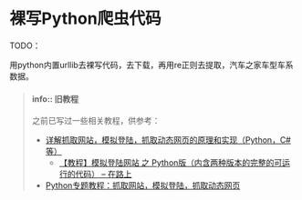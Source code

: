 # 裸写Python爬虫代码

TODO：

用python内置urllib去裸写代码，去下载，再用re正则去提取，汽车之家车型车系数据。

> #### info:: 旧教程
> 
> 之前已写过一些相关教程，供参考：
> 
> * [详解抓取网站，模拟登陆，抓取动态网页的原理和实现（Python，C#等）](https://www.crifan.com/files/doc/docbook/web_scrape_emulate_login/release/html/web_scrape_emulate_login.html)
>   * [【教程】模拟登陆网站 之 Python版（内含两种版本的完整的可运行的代码） – 在路上](https://www.crifan.com/emulate_login_website_using_python/)
> * [Python专题教程：抓取网站，模拟登陆，抓取动态网页](https://www.crifan.com/files/doc/docbook/python_topic_web_scrape/release/html/python_topic_web_scrape.html)
> 
